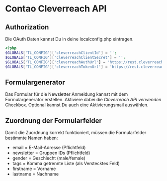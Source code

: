 # Contao Cleverreach API

## Authorization
Die OAuth Daten kannst Du in deine localconfig.php eintragen.

``` php
<?php
$GLOBALS['TL_CONFIG']['cleverreachClientId'] = '';
$GLOBALS['TL_CONFIG']['cleverreachClientSecret'] = '';
$GLOBALS['TL_CONFIG']['cleverreachAuthUrl'] = 'https://rest.cleverreach.com/oauth/authorize.php';
$GLOBALS['TL_CONFIG']['cleverreachTokenUrl'] = 'https://rest.cleverreach.com/oauth/token.php';
```

## Formulargenerator
Das Formular für die Newsletter Anmeldung kannst mit dem Formulargenerator erstellen. Aktiviere dabei die *Cleverreach API verwenden* Checkbox. Optional kannst Du auch eine Aktivierungsmail auswählen. 

## Zuordnung der Formularfelder
Damit die Zuordnung korrekt funktioniert, müssen die Formularfelder bestimmte Namen haben:
* email = E-Mail-Adresse (Pflichtfeld)
* newsletter = Gruppen IDs (Pflichtfeld)
* gender = Geschlecht (male/female)
* tags = Komma getrennte Liste (als Verstecktes Feld)
* firstname = Vorname
* lastname = Nachname